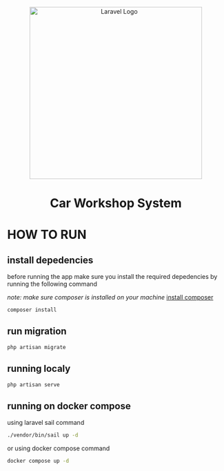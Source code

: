 <p align="center"><a href="https://laravel.com" target="_blank"><img src="https://raw.githubusercontent.com/laravel/art/master/logo-lockup/5%20SVG/2%20CMYK/1%20Full%20Color/laravel-logolockup-cmyk-red.svg" width="400" alt="Laravel Logo"></a></p>
<h1 align="center">Car Workshop System</h1>

# HOW TO RUN

## install depedencies

before running the app make sure you install the required depedencies by running the following command

_note: make sure composer is installed on your machine_
[install composer](https://getcomposer.org/doc/00-intro.md)

```sh
composer install
```

## run migration

```sh
php artisan migrate
```

## running localy

```sh
php artisan serve
```

## running on docker compose

using laravel sail command

```sh
./vendor/bin/sail up -d
```

or using docker compose command

```sh
docker compose up -d
```
